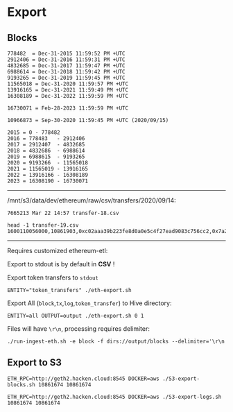 # Export

## Blocks

```
778482  = Dec-31-2015 11:59:52 PM +UTC
2912406 = Dec-31-2016 11:59:31 PM +UTC
4832685 = Dec-31-2017 11:59:47 PM +UTC
6988614 = Dec-31-2018 11:59:42 PM +UTC
9193265 = Dec-31-2019 11:59:45 PM +UTC
11565018 = Dec-31-2020 11:59:57 PM +UTC
13916165 = Dec-31-2021 11:59:49 PM +UTC
16308189 = Dec-31-2022 11:59:59 PM +UTC

16730071 = Feb-28-2023 11:59:59 PM +UTC

10966873 = Sep-30-2020 11:59:45 PM +UTC (2020/09/15)

2015 = 0 - 778482
2016 = 778483   - 2912406
2017 = 2912407  - 4832685
2018 = 4832686  - 6988614 
2019 = 6988615  - 9193265
2020 = 9193266  - 11565018
2021 = 11565019 - 13916165
2022 = 13916166 - 16308189
2023 = 16308190 - 16730071
```

----
/mnt/s3/data/dev/ethereum/raw/csv/transfers/2020/09/14:

```
7665213 Mar 22 14:57 transfer-18.csv
```

```
head -1 transfer-19.csv 
1600110056000,10861903,0xc02aaa39b223fe8d0a0e5c4f27ead9083c756cc2,0x7a250d5630b4cf539739df2c5dacb4c659f2488d,0xd9280d19271e26299cfa6b1ca093e557c146ff92,5000000000000000000,0x240a1fe57b6847071d313a782eb654ceebf3ef610cd74270c0b5559510e2d199,1
```


----
Requires customized ethereum-etl:

Export to stdout is by default in __CSV__ !

Export token transfers to `stdout`

```
ENTITY="token_transfers" ./eth-export.sh
```

Export All (`block`,`tx`,`log`,`token_transfer`) to Hive directory:
```
ENTITY=all OUTPUT=output ./eth-export.sh 0 1
```

Files will have `\r\n`, processing requires delimiter:
```
./run-ingest-eth.sh -e block -f dirs://output/blocks --delimiter='\r\n
```

## Export to S3

```
ETH_RPC=http://geth2.hacken.cloud:8545 DOCKER=aws ./S3-export-blocks.sh 10861674 10861674
```

```
ETH_RPC=http://geth2.hacken.cloud:8545 DOCKER=aws ./S3-export-logs.sh 10861674 10861674
```